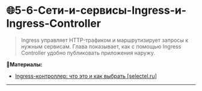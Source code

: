 # 🌐5-6-Сети-и-сервисы-Ingress-и-Ingress-Controller
>Ingress управляет HTTP-трафиком и маршрутизирует запросы к нужным сервисам. Глава показывает, как с помощью Ingress Controller удобно публиковать приложения наружу.


📗**Материалы:**
- [Ingress-контроллер: что это и как выбрать [selectel.ru]](https://selectel.ru/blog/how-select-ingress/)

---